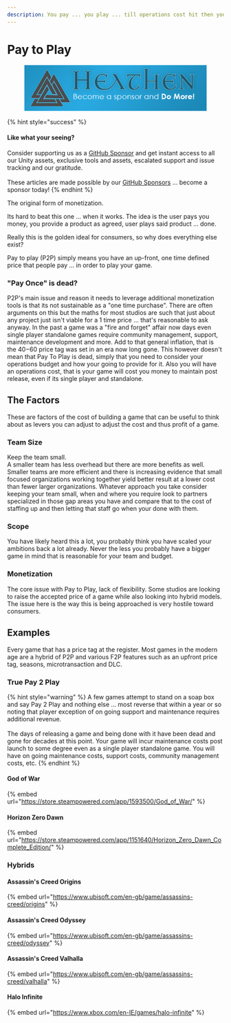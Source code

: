 ```yaml
---
description: You pay ... you play ... till operations cost hit then you pay some more
---
```


# Pay to Play

<figure><img src="../../../../../.gitbook/assets/512x128 Sponsor Banner.png" alt="Become a sponsor and Do More"><figcaption></figcaption></figure>

{% hint style="success" %}
#### Like what your seeing?

Consider supporting us as a [GitHub Sponsor](../../../../../) and get instant access to all our Unity assets, exclusive tools and assets, escalated support and issue tracking and our gratitude.\
\
These articles are made possible by our [GitHub Sponsors](https://github.com/sponsors/heathen-engineering) ... become a sponsor today!
{% endhint %}

The original form of monetization.

Its hard to beat this one ... when it works. The idea is the user pays you money, you provide a product as agreed, user plays said product ... done.

Really this is the golden ideal for consumers, so why does everything else exist?

Pay to play (P2P) simply means you have an up-front, one time defined price that people pay … in order to play your game.&#x20;

### "Pay Once" is dead?

P2P's main issue and reason it needs to leverage additional monetization tools is that its not sustainable as a "one time purchase". There are often arguments on this but the maths for most studios are such that just about any project just isn't viable for a 1 time price ... that's reasonable to ask anyway. In the past a game was a "fire and forget" affair now days even single player standalone games require community management, support, maintenance development and more. Add to that general inflation, that is the $40-$60 price tag was set in an era now long gone. This however doesn't mean that Pay To Play is dead, simply that you need to consider your operations budget and how your going to provide for it. Also you will have an operations cost, that is your game will cost you money to maintain post release, even if its single player and standalone.

## The Factors

These are factors of the cost of building a game that can be useful to think about as levers you can adjust to adjust the cost and thus profit of a game.

### Team Size

Keep the team small.\
A smaller team has less overhead but there are more benefits as well. Smaller teams are more efficient and there is increasing evidence that small focused organizations working together yield better result at a lower cost than fewer larger organizations. Whatever approach you take consider keeping your team small, when and where you require look to partners specialized in those gap areas you have and compare that to the cost of staffing up and then letting that staff go when your done with them.

### Scope

You have likely heard this a lot, you probably think you have scaled your ambitions back a lot already. Never the less you probably have a bigger game in mind that is reasonable for your team and budget.&#x20;

### Monetization

The core issue with Pay to Play, lack of flexibility. Some studios are looking to raise the accepted price of a game while also looking into hybrid models. The issue here is the way this is being approached is very hostile toward consumers.&#x20;

## Examples

Every game that has a price tag at the register. Most games in the modern age are a hybrid of P2P and various F2P features such as an upfront price tag, seasons, microtransaction and DLC.

### True Pay 2 Play

{% hint style="warning" %}
A few games attempt to stand on a soap box and say Pay 2 Play and nothing else ... most reverse that within a year or so noting that player exception of on going support and maintenance requires additional revenue.\
\
The days of releasing a game and being done with it have been dead and gone for decades at this point. Your game will incur maintenance costs post launch to some degree even as a single player standalone game. You will have on going maintenance costs, support costs, community management costs, etc.
{% endhint %}

#### God of War

{% embed url="https://store.steampowered.com/app/1593500/God_of_War/" %}

#### Horizon Zero Dawn

{% embed url="https://store.steampowered.com/app/1151640/Horizon_Zero_Dawn_Complete_Edition/" %}

### Hybrids

#### Assassin's Creed Origins

{% embed url="https://www.ubisoft.com/en-gb/game/assassins-creed/origins" %}

#### Assassin's Creed Odyssey

{% embed url="https://www.ubisoft.com/en-gb/game/assassins-creed/odyssey" %}

#### Assassin's Creed Valhalla

{% embed url="https://www.ubisoft.com/en-gb/game/assassins-creed/valhalla" %}

#### Halo Infinite

{% embed url="https://www.xbox.com/en-IE/games/halo-infinite" %}
